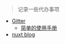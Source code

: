 > 记录一些代办事项
- [Gitter](https://gitter.im)
  -  [简单的使用手册](https://www.cnblogs.com/quanxiaoha/p/10861849.html)
- [nuxt blog](https://github.com/MagicalZhu/huakuch.me)
